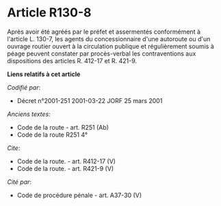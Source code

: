 # Article R130-8

Après avoir été agréés par le préfet et assermentés conformément à l'article L. 130-7, les agents du concessionnaire d'une
autoroute ou d'un ouvrage routier ouvert à la circulation publique et régulièrement soumis à péage peuvent constater par
procès-verbal les contraventions aux dispositions des articles R. 412-17 et R. 421-9.

**Liens relatifs à cet article**

_Codifié par_:

  - Décret n°2001-251 2001-03-22 JORF 25 mars 2001

_Anciens textes_:

  - Code de la route - art. R251 (Ab)
  - Code de la route R251 4°

_Cite_:

  - Code de la route. - art. R412-17 (V)
  - Code de la route. - art. R421-9 (V)

_Cité par_:

  - Code de procédure pénale - art. A37-30 (V)
